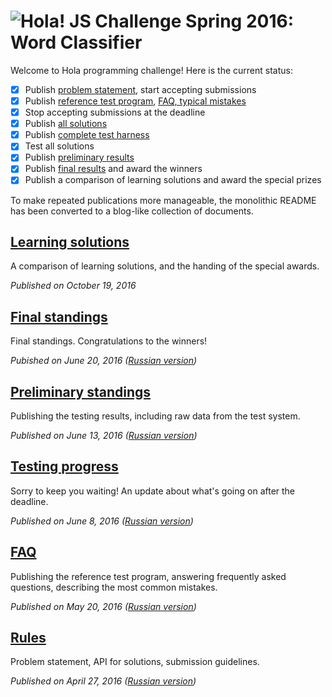 # <img src=https://hola.org/img/logo.png alt="Hola!"> JS Challenge Spring 2016: Word Classifier

Welcome to Hola programming challenge! Here is the current status:

- [x] Publish [problem statement](blog/01-rules.md), start accepting submissions
- [x] Publish [reference test program](tests/test.js), [FAQ, typical mistakes](blog/02-faq.md)
- [x] Stop accepting submissions at the deadline
- [x] Publish [all solutions](submissions)
- [x] Publish [complete test harness](blog/03-testing-progress.md#testcase-generator)
- [x] Test all solutions
- [x] Publish [preliminary results](blog/04-preliminary-standings.md)
- [x] Publish [final results](blog/05-final-standings.md) and award the winners
- [x] Publish a comparison of learning solutions and award the special prizes

To make repeated publications more manageable, the monolithic README has been converted to a blog-like collection of documents.

## [Learning solutions](blog/06-learning-solutions.md)

A comparison of learning solutions, and the handing of the special awards.

*Published on October 19, 2016*

## [Final standings](blog/05-final-standings.md)

Final standings. Congratulations to the winners!

*Pubished on June 20, 2016 ([Russian version](https://habrahabr.ru/company/hola/blog/303660/))*

## [Preliminary standings](blog/04-preliminary-standings.md)

Publishing the testing results, including raw data from the test system.

*Published on June 13, 2016 ([Russian version](https://habrahabr.ru/company/hola/blog/303178/))*

## [Testing progress](blog/03-testing-progress.md)

Sorry to keep you waiting! An update about what's going on after the deadline.

*Published on June 8, 2016 ([Russian version](https://habrahabr.ru/company/hola/blog/302922/))*

## [FAQ](blog/02-faq.md)

Publishing the reference test program, answering frequently asked questions, describing the most common mistakes.

*Published on May 20, 2016 ([Russian version](https://habrahabr.ru/company/hola/blog/301314/))*

## [Rules](blog/01-rules.md)

Problem statement, API for solutions, submission guidelines.

*Published on April 27, 2016 ([Russian version](https://habrahabr.ru/company/hola/blog/282624/))*
